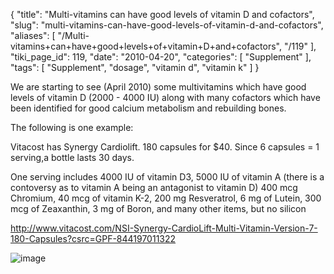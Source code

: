 {
    "title": "Multi-vitamins can have good levels of vitamin D and cofactors",
    "slug": "multi-vitamins-can-have-good-levels-of-vitamin-d-and-cofactors",
    "aliases": [
        "/Multi-vitamins+can+have+good+levels+of+vitamin+D+and+cofactors",
        "/119"
    ],
    "tiki_page_id": 119,
    "date": "2010-04-20",
    "categories": [
        "Supplement"
    ],
    "tags": [
        "Supplement",
        "dosage",
        "vitamin d",
        "vitamin k"
    ]
}


We are starting  to see (April 2010) some multivitamins which have good levels of vitamin D (2000 - 4000 IU) along with many cofactors which have been identified for good calcium metabolism and rebuilding bones.

The following is one example:

Vitacost has Synergy Cardiolift. 180 capsules for $40.  Since 6 capsules = 1 serving,a bottle lasts 30 days.  

One serving includes 4000 IU of vitamin D3,  5000 IU of vitamin A (there is a contoversy as to vitamin A being an antagonist to vitamin D) 400 mcg Chromium, 40 mcg of vitamin K-2, 200 mg Resveratrol, 6 mg of Lutein, 300 mcg of Zeaxanthin, 3 mg of Boron, and many other items, but no silicon

http://www.vitacost.com/NSI-Synergy-CardioLift-Multi-Vitamin-Version-7-180-Capsules?csrc=GPF-844197011322 

<img src="https://d378j1rmrlek7x.cloudfront.net/attachments/gif/vitacost-synergy.gif" alt="image">